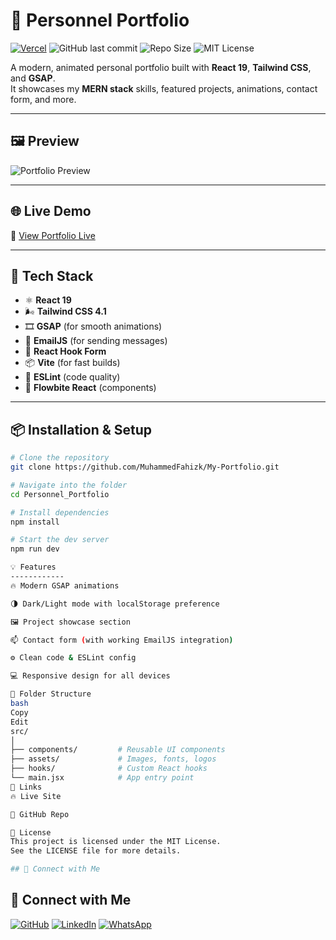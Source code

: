 # 💼 Personnel Portfolio

[![Vercel](https://vercelbadge.vercel.app/api/MuhammedFahizk/My-Portfolio)](https://fahiz.vercel.app)
![GitHub last commit](https://img.shields.io/github/last-commit/MuhammedFahizk/My-Portfolio)
![Repo Size](https://img.shields.io/github/repo-size/MuhammedFahizk/My-Portfolio)
![MIT License](https://img.shields.io/badge/License-MIT-blue.svg)

A modern, animated personal portfolio built with **React 19**, **Tailwind CSS**, and **GSAP**.  
It showcases my **MERN stack** skills, featured projects, animations, contact form, and more.

---

## 🖼️ Preview

![Portfolio Preview](https://res.cloudinary.com/dnqx8sqdw/image/upload/w_700,h_600,c_fill/v1751624299/profile_black-1_nkpjpe.png)


---

## 🌐 Live Demo

🔗 [View Portfolio Live](https://fahiz.vercel.app)

---

## 🚀 Tech Stack

- ⚛️ **React 19**
- 🌬️ **Tailwind CSS 4.1**
- 🎞️ **GSAP** (for smooth animations)
- 📨 **EmailJS** (for sending messages)
- 🧩 **React Hook Form**
- 📦 **Vite** (for fast builds)
- 🧪 **ESLint** (code quality)
- 🌈 **Flowbite React** (components)

---


## 📦 Installation & Setup

```bash
# Clone the repository
git clone https://github.com/MuhammedFahizk/My-Portfolio.git

# Navigate into the folder
cd Personnel_Portfolio

# Install dependencies
npm install

# Start the dev server
npm run dev

💡 Features
------------
🔥 Modern GSAP animations

🌗 Dark/Light mode with localStorage preference

🖼️ Project showcase section

📫 Contact form (with working EmailJS integration)

⚙️ Clean code & ESLint config

💻 Responsive design for all devices

📁 Folder Structure
bash
Copy
Edit
src/
│
├── components/         # Reusable UI components
├── assets/             # Images, fonts, logos
├── hooks/              # Custom React hooks
└── main.jsx            # App entry point
🔗 Links
🔥 Live Site

🧠 GitHub Repo

📜 License
This project is licensed under the MIT License.
See the LICENSE file for more details.

## 🙌 Connect with Me


```

## 🙌 Connect with Me

[![GitHub](https://img.shields.io/badge/GitHub-181717?style=for-the-badge&logo=github&logoColor=white)](https://github.com/MuhammedFahizk)
[![LinkedIn](https://img.shields.io/badge/LinkedIn-0077B5?style=for-the-badge&logo=linkedin&logoColor=white)](https://www.linkedin.com/in/[muhammedfahizk](https://www.linkedin.com/in/muhammed-fahiz-k/))
[![WhatsApp](https://img.shields.io/badge/Chat-WhatsApp-25D366?style=for-the-badge&logo=whatsapp&logoColor=white)](https://wa.me/919961130563)
